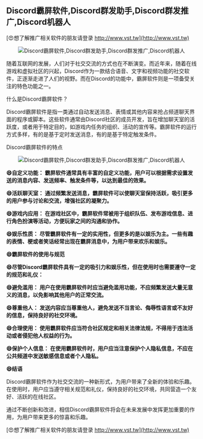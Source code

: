 ## **Discord霸屏软件,Discord群发助手,Discord群发推广,Discord机器人**

[😍想了解推广相关软件的朋友请登录 http://www.vst.tw](http://www.vst.tw)

 <center><img src="https://vst.tw/MP4/tuiguang/png/3.png" alt="Discord霸屏软件,Discord群发助手,Discord群发推广,Discord机器人"></center>

随着互联网的发展，人们对于社交交流的方式也在不断演变。而近年来，随着在线游戏和虚拟社区的兴起，Discord作为一款结合语音、文字和视频功能的社交软件，正逐渐走进了人们的视野。而在Discord的功能中，霸屏软件则是一项备受关注的特色功能之一。

什么是Discord霸屏软件？

Discord霸屏软件是指一类通过自动发送消息、表情或其他内容来抢占频道聊天界面的程序或脚本。这些软件通常由Discord社区的成员开发，旨在增加聊天室的活跃度，或者用于特定目的，如游戏内任务的组织、活动的宣传等。霸屏软件的运行方式多样，有的是基于定时发送消息，有的是基于特定触发条件。

Discord霸屏软件的特点

 <center><img src="https://vst.tw/MP4/tuiguang/png/5.png" alt="Discord霸屏软件,Discord群发助手,Discord群发推广,Discord机器人"></center>

**😄自定义功能： 霸屏软件通常具有丰富的自定义功能，用户可以根据需求设置发送的消息内容、发送频率、触发条件等，以达到最佳的效果。**

**😄活跃聊天室： 通过频繁发送消息，霸屏软件可以使聊天室保持活跃，吸引更多的用户参与讨论和交流，增强社区的凝聚力。**

**😄游戏内应用： 在游戏社区中，霸屏软件常被用于组织队伍、发布游戏信息、进行角色扮演等活动，方便玩家之间的沟通和协作。**

**😄娱乐性质： 尽管霸屏软件有一定的实用性，但更多的是以娱乐为主。一些有趣的表情、梗或者笑话经常出现在霸屏消息中，为用户带来欢乐和娱乐。**

**😄霸屏软件的使用与规范**

**😄尽管Discord霸屏软件具有一定的吸引力和娱乐性，但在使用时也需要遵守一定的规范和礼仪：**

**😄避免滥用： 用户在使用霸屏软件时应当避免滥用功能，不应频繁发送大量无意义的消息，以免影响其他用户的正常交流。**

**😄尊重他人： 发送内容应当尊重他人，避免发送不当言论、侮辱性语言或不友好的信息，保持良好的社交环境。**

**😄合理使用： 使用霸屏软件应当符合社区规定和相关法律法规，不得用于违法活动或者侵犯他人权益的行为。**

**😄保护个人信息： 在使用霸屏软件时，用户应当注意保护个人隐私信息，不应在公共频道中发送敏感信息或者个人隐私。**

**😄结语**

Discord霸屏软件作为社交交流的一种新形式，为用户带来了全新的体验和乐趣。在使用时，用户应当遵守相关规范和礼仪，保持良好的社交环境，共同营造一个友好、活跃的在线社区。

通过不断创新和改进，相信Discord霸屏软件将会在未来发展中发挥更加重要的作用，为用户带来更多的惊喜和乐趣。

[😍想了解推广相关软件的朋友请登录 http://www.vst.tw](http://www.vst.tw)



